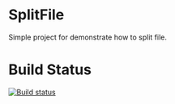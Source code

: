 # SplitFile
Simple project for demonstrate how to split file.

# Build Status
[![Build status](https://ci.appveyor.com/api/projects/status/0u8x3lb6al6v5gfo?svg=true)](https://ci.appveyor.com/project/abdylaV/splitfile)
